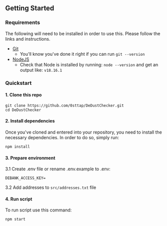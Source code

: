 ## Getting Started

### Requirements

The following will need to be installed in order to use this. Please follow the links and instructions.

-   [Git](https://git-scm.com/book/en/v2/Getting-Started-Installing-Git)  
    -   You'll know you've done it right if you can run `git --version`
-   [NodeJS](https://nodejs.org/en/download/package-manager)
    -   Check that Node is installed by running: `node --version` and get an output like: `v18.16.1`

### Quickstart

#### 1. Clone this repo

```shell
git clone https://github.com/0sttap/DeDustChecker.git
cd DeDustChecker
```

#### 2. Install dependencies

Once you've cloned and entered into your repository, you need to install the necessary dependencies. In order to do so, simply run:

```shell
npm install
```

#### 3. Prepare environment

 3.1 Create .env file or rename .env.example to .env:

```
DEBANK_ACCESS_KEY=
```

 3.2 Add addresses to `src/addresses.txt` file

#### 4. Run script

To run script use this command:

```shell
npm start
```